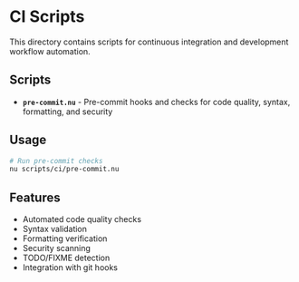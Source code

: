 # CI Scripts

This directory contains scripts for continuous integration and development workflow automation.

## Scripts

- **`pre-commit.nu`** - Pre-commit hooks and checks for code quality, syntax, formatting, and security

## Usage

```bash
# Run pre-commit checks
nu scripts/ci/pre-commit.nu
```

## Features

- Automated code quality checks
- Syntax validation
- Formatting verification
- Security scanning
- TODO/FIXME detection
- Integration with git hooks 
